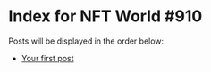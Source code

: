# Index for NFT World #910
Posts will be displayed in the order below:

- [Your first post](./001-first.md)

